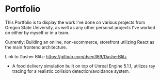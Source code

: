 # Portfolio

This Portfolio is to display the work I've done on various projects from Oregon State University, as well as any other personal projects
I've worked on either by myself or in a team. 

Currently: Building an online, non-ecommerce, storefront utilizing React as the main frontend architecture.

Link to Dasher Blitz: https://github.com/dseo369/DasherBlitz
  - A food delivery simulation built on top of Unreal Engine 5.1.1, utilizes ray tracing for a realistic collision detection/avoidance system.
